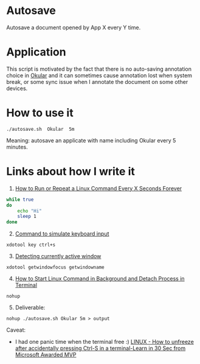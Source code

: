 # Autosave

Autosave a document opened by App X every Y time.

# Application 

This script is motivated by the fact that there is no auto-saving annotation choice in [Okular](https://okular.kde.org/) and it can sometimes cause annotation lost when system break, or some sync issue when I annotate the document on some other devices.

# How to use it

`./autosave.sh  Okular  5m`

Meaning: autosave an applicate with name including Okular every 5 minutes.

# Links about how I write it

1. [How to Run or Repeat a Linux Command Every X Seconds Forever](https://www.tecmint.com/run-repeat-linux-command-every-x-seconds/)

```bash
while true
do
    echo "Hi"
    sleep 1
done
```

2. [Command to simulate keyboard input](https://unix.stackexchange.com/questions/267704/command-to-simulate-keyboard-input)

```shell
xdotool key ctrl+s
```

3. [Detecting currently active window](https://superuser.com/questions/382616/detecting-currently-active-window)

```shell
xdotool getwindowfocus getwindowname
```

4. [How to Start Linux Command in Background and Detach Process in Terminal](https://www.tecmint.com/run-linux-command-process-in-background-detach-process/)

```
nohup
```

5. Deliverable:

```
nohup ./autosave.sh Okular 5m > output
```

Caveat:

- I had one panic time when the terminal free :) [LINUX - How to unfreeze after accidentally pressing Ctrl-S in a terminal-Learn in 30 Sec from Microsoft Awarded MVP](https://www.wikitechy.com/technology/unfreeze-accidentally-pressing-ctrl-s-terminal/)